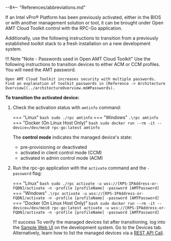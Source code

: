 --8<-- "References/abbreviations.md"

If an Intel vPro® Platform has been previously activated, either in the BIOS or with another management solution or tool, it can be brought under Open AMT Cloud Toolkit control with the RPC-Go application. 

Additionally, use the following instructions to transition from a previously established toolkit stack to a fresh installation on a new development system.

!!! Note "Note - Passwords used in Open AMT Cloud Toolkit"
    Use the following instructions to transition devices to either ACM or CCM profiles. You will need the AMT password.
    
    Open AMT Cloud Toolkit increases security with multiple passwords. Find an explanation of toolkit passwords in [Reference -> Architecture Overview](../architectureOverview.md#Passwords).

**To transition the activated device:**

1. Check the activation status with `amtinfo` command:

    === "Linux"
        ``` bash
        sudo ./rpc amtinfo
        ```
    === "Windows"
        ```
        .\rpc amtinfo
        ```        
    === "Docker (On Linux Host Only)"
        ``` bash
        sudo docker run --rm -it --device=/dev/mei0 rpc-go:latest amtinfo
        ```
    
    The **control mode** indicates the managed device's state:

    - pre-provisioning or deactivated
    - activated in client control mode (CCM)
    - activated in admin control mode (ACM)

2. Run the rpc-go application with the `activate` command and the `-password` flag:

    === "Linux"
        ``` bash
        sudo ./rpc activate -u wss://[RPS-IPAddress-or-FQDN]/activate -n -profile [profileName] -password [AMTPassword]
        ```
    === "Windows"
        ```
        .\rpc activate -u wss://[RPS-IPAddress-or-FQDN]/activate -n -profile [profileName] -password [AMTPassword]
        ```        
    === "Docker (On Linux Host Only)"
        ``` bash
        sudo docker run --rm -it --device=/dev/mei0 rpc-go:latest activate -u wss://[RPS-IPAddress-or-FQDN]/activate -n -profile [profileName] -password [AMTPassword]
        ```

    !!! success
        To verify the managed devices list after transitioning, log into the [Sample Web UI](../../GetStarted/loginToUI.md) on the development system. Go to the Devices tab. Alternatively, learn how to list the managed devices via a [REST API Call](../../Tutorials/apiTutorial.md). 
